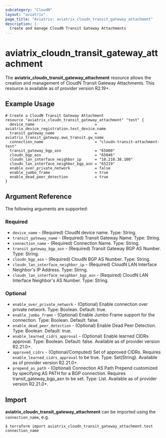 ```yaml
---
subcategory: "CloudN"
layout: "aviatrix"
page_title: "Aviatrix: aviatrix_cloudn_transit_gateway_attachment"
description: |-
  Create and manage CloudN Transit Gateway Attachments
---
```


# aviatrix_cloudn_transit_gateway_attachment

The **aviatrix_cloudn_transit_gateway_attachment** resource allows the creation and management of CloudN Transit Gateway Attachments. This resource is available as of provider version R2.19+.

## Example Usage

```hcl
# Create a CloudN Transit Gateway Attachment
resource "aviatrix_cloudn_transit_gateway_attachment" "test" {
  device_name                           = aviatrix_device_registration.test_device.name
  transit_gateway_name                  = aviatrix_transit_gateway.aws_transit.gw_name
  connection_name                       = "cloudn-transit-attachment-test" 
  transit_gateway_bgp_asn               = "65000"
  cloudn_bgp_asn                        = "65046"
  cloudn_lan_interface_neighbor_ip      = "10.210.38.100"
  cloudn_lan_interface_neighbor_bgp_asn = "65219"
  enable_over_private_network           = false
  enable_jumbo_frame                    = true
  enable_dead_peer_detection            = true
}
```

## Argument Reference

The following arguments are supported:

### Required
* `device_name` - (Required) CloudN device name. Type: String.
* `transit_gateway_name` - (Required) Transit Gateway Name. Type: String.
* `connection_name` - (Required) Connection Name. Type: String.
* `transit_gateway_bgp_asn` - (Required) Transit Gateway BGP AS Number. Type: String.
* `cloudn_bgp_asn` - (Required) CloudN BGP AS Number. Type: String.
* `cloudn_lan_interface_neighbor_ip` - (Required) CloudN LAN Interface Neighbor's IP Address. Type: String.
* `cloudn_lan_interface_neighbor_bgp_asn` - (Required) CloudN LAN Interface Neighbor's AS Number. Type: String.

### Optional

* `enable_over_private_network` - (Optional) Enable connection over private network. Type: Boolean. Default: true.
* `enable_jumbo_frame` - (Optional) Enable Jumbo Frame support for the connection. Type: Boolean. Default: false.
* `enable_dead_peer_detection` - (Optional) Enable Dead Peer Detection. Type: Boolean. Default: true.
* `enable_learned_cidrs_approval` - (Optional) Enable learned CIDRs approval. Type: Boolean. Default: false. Available as of provider version R2.21.0+.
* `approved_cidrs` - (Optional/Computed) Set of approved CIDRs. Requires `enable_learned_cidrs_approval` to be true. Type: Set(String). Available as of provider version R2.21.0+.
* `prepend_as_path` - (Optional)  Connection AS Path Prepend customized by specifying AS PATH for a BGP connection. Requires transit_gateway_bgp_asn to be set. Type: List. Available as of provider version R2.21.0+.

## Import

**aviatrix_cloudn_transit_gateway_attachment** can be imported using the `connection_name`, e.g.

```
$ terraform import aviatrix_cloudn_transit_gateway_attachment.test connection_name
```
